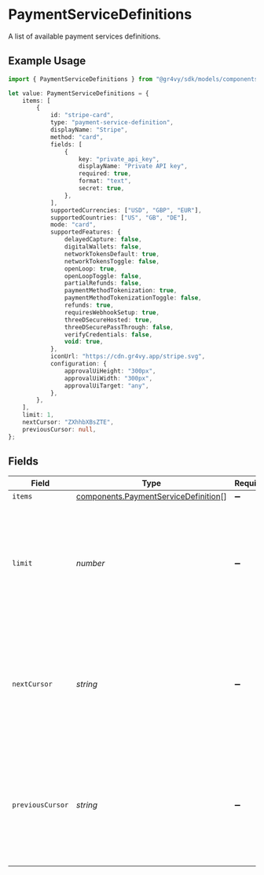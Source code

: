 # PaymentServiceDefinitions

A list of available payment services definitions.

## Example Usage

```typescript
import { PaymentServiceDefinitions } from "@gr4vy/sdk/models/components";

let value: PaymentServiceDefinitions = {
    items: [
        {
            id: "stripe-card",
            type: "payment-service-definition",
            displayName: "Stripe",
            method: "card",
            fields: [
                {
                    key: "private_api_key",
                    displayName: "Private API key",
                    required: true,
                    format: "text",
                    secret: true,
                },
            ],
            supportedCurrencies: ["USD", "GBP", "EUR"],
            supportedCountries: ["US", "GB", "DE"],
            mode: "card",
            supportedFeatures: {
                delayedCapture: false,
                digitalWallets: false,
                networkTokensDefault: true,
                networkTokensToggle: false,
                openLoop: true,
                openLoopToggle: false,
                partialRefunds: false,
                paymentMethodTokenization: true,
                paymentMethodTokenizationToggle: false,
                refunds: true,
                requiresWebhookSetup: true,
                threeDSecureHosted: true,
                threeDSecurePassThrough: false,
                verifyCredentials: false,
                void: true,
            },
            iconUrl: "https://cdn.gr4vy.app/stripe.svg",
            configuration: {
                approvalUiHeight: "300px",
                approvalUiWidth: "300px",
                approvalUiTarget: "any",
            },
        },
    ],
    limit: 1,
    nextCursor: "ZXhhbXBsZTE",
    previousCursor: null,
};
```

## Fields

| Field                                                                                                              | Type                                                                                                               | Required                                                                                                           | Description                                                                                                        | Example                                                                                                            |
| ------------------------------------------------------------------------------------------------------------------ | ------------------------------------------------------------------------------------------------------------------ | ------------------------------------------------------------------------------------------------------------------ | ------------------------------------------------------------------------------------------------------------------ | ------------------------------------------------------------------------------------------------------------------ |
| `items`                                                                                                            | [components.PaymentServiceDefinition](../../models/components/paymentservicedefinition.md)[]                       | :heavy_minus_sign:                                                                                                 | N/A                                                                                                                |                                                                                                                    |
| `limit`                                                                                                            | *number*                                                                                                           | :heavy_minus_sign:                                                                                                 | The limit applied to request. This represents the number of items that are at<br/>maximum returned by this request. | 1                                                                                                                  |
| `nextCursor`                                                                                                       | *string*                                                                                                           | :heavy_minus_sign:                                                                                                 | The cursor that represents the next page of results. Use the `cursor` query<br/>parameter to fetch this page of items. | ZXhhbXBsZTE                                                                                                        |
| `previousCursor`                                                                                                   | *string*                                                                                                           | :heavy_minus_sign:                                                                                                 | The cursor that represents the next page of results. Use the `cursor` query<br/>parameter to fetch this page of items. | <nil>                                                                                                              |